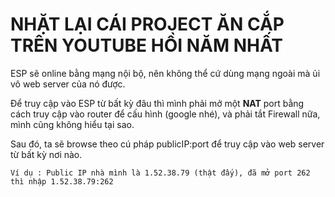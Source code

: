 # NHẶT LẠI CÁI PROJECT ĂN CẮP TRÊN YOUTUBE HỒI NĂM NHẤT

ESP sẽ online bằng mạng nội bộ, nên không thể cứ dùng mạng ngoài mà ủi vô web server của nó được.

Để truy cập vào ESP từ bất kỳ đâu thì mình phải mở một **NAT** port bằng cách truy cập vào router để cấu hình (google nhé), và phải tắt Firewall nữa, mình cũng không hiểu tại sao. 

Sau đó, ta sẽ browse theo cú pháp publicIP:port để truy cập vào web server từ bất kỳ nơi nào.

    Ví dụ : Public IP nhà mình là 1.52.38.79 (thật đấy), đã mở port 262 thì nhập 1.52.38.79:262

